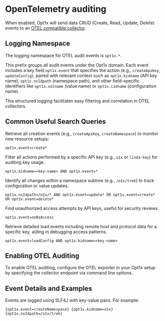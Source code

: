 # OpenTelemetry auditing

When enabled, Opt1x will send data CRUD (Create, Read, Update, Delete) events to an [OTEL compatible collector](https://opentelemetry.io/docs/languages/sdk-configuration/otlp-exporter/).

## Logging Namespace

The logging namespace for OTEL audit events is `opt1x.*`.

This prefix groups all audit events under the Opt1x domain. Each event includes a key field `opt1x.event` that specifies the action (e.g., `createApiKey`, `updateConfig`), paired with relevant context such as `opt1x.kidname` (API key name), `opt1x.nsIdpath` (namespace path), and other field-specific identifiers like `opt1x.valname` (value name) or `opt1x.cidname` (configuration name).

This structured logging facilitates easy filtering and correlation in OTEL collectors.

## Common Useful Search Queries

Retrieve all creation events (e.g., `createApiKey`, `createNamespace`) to monitor new resource setups:
```
opt1x.event=create*
```

Filter all actions performed by a specific API key (e.g., `o1x` or `linda-key`) for auditing key usage.
```
opt1x.kidname=<key-name> AND opt1x.event=*
```

Identify all changes within a namespace subtree (e.g., `/o1x/trek`) to track configuration or value updates.
```
opt1x.nsIdpath=/o1x/* AND opt1x.event=update* OR opt1x.event=create* OR opt1x.event=delete*
```

Find unauthorized access attempts by API keys, useful for security reviews.
```
opt1x.event=noNsAccess
```

Retrieve detailed load events including remote host and protocol data for a specific key, aiding in debugging access patterns.
```
opt1x.event=loadConfig AND opt1x.kidname=<key-name>
```

## Enabling OTEL Auditing

To enable OTEL auditing, configure the OTEL exporter in your Opt1x setup by specifying the collector endpoint via command line options.

## Event Details and Examples

Events are logged using SLF4J with key-value pairs. For example:
```
{opt1x.event=createNamespace} {opt1x.kidname=o1x} {opt1x.nsIdpath=/o1x/trek}
```
